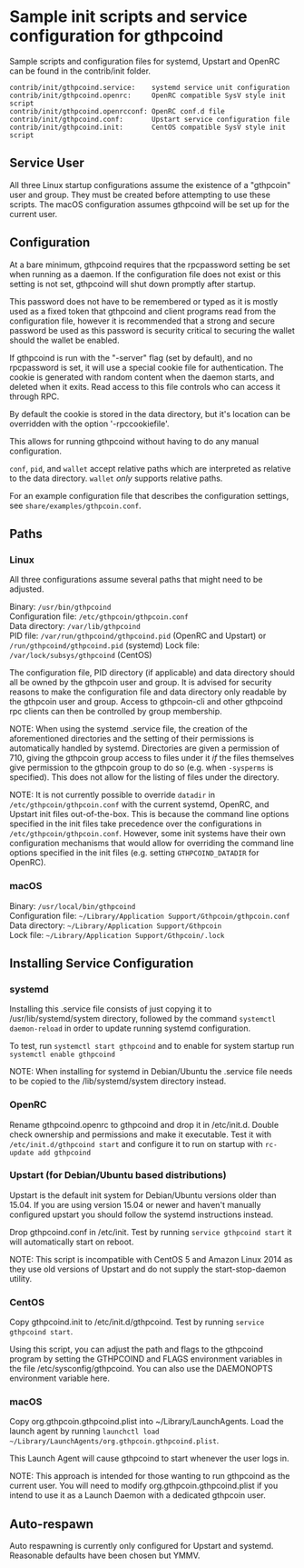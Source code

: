 Sample init scripts and service configuration for gthpcoind
==========================================================

Sample scripts and configuration files for systemd, Upstart and OpenRC
can be found in the contrib/init folder.

    contrib/init/gthpcoind.service:    systemd service unit configuration
    contrib/init/gthpcoind.openrc:     OpenRC compatible SysV style init script
    contrib/init/gthpcoind.openrcconf: OpenRC conf.d file
    contrib/init/gthpcoind.conf:       Upstart service configuration file
    contrib/init/gthpcoind.init:       CentOS compatible SysV style init script

Service User
---------------------------------

All three Linux startup configurations assume the existence of a "gthpcoin" user
and group.  They must be created before attempting to use these scripts.
The macOS configuration assumes gthpcoind will be set up for the current user.

Configuration
---------------------------------

At a bare minimum, gthpcoind requires that the rpcpassword setting be set
when running as a daemon.  If the configuration file does not exist or this
setting is not set, gthpcoind will shut down promptly after startup.

This password does not have to be remembered or typed as it is mostly used
as a fixed token that gthpcoind and client programs read from the configuration
file, however it is recommended that a strong and secure password be used
as this password is security critical to securing the wallet should the
wallet be enabled.

If gthpcoind is run with the "-server" flag (set by default), and no rpcpassword is set,
it will use a special cookie file for authentication. The cookie is generated with random
content when the daemon starts, and deleted when it exits. Read access to this file
controls who can access it through RPC.

By default the cookie is stored in the data directory, but it's location can be overridden
with the option '-rpccookiefile'.

This allows for running gthpcoind without having to do any manual configuration.

`conf`, `pid`, and `wallet` accept relative paths which are interpreted as
relative to the data directory. `wallet` *only* supports relative paths.

For an example configuration file that describes the configuration settings,
see `share/examples/gthpcoin.conf`.

Paths
---------------------------------

### Linux

All three configurations assume several paths that might need to be adjusted.

Binary:              `/usr/bin/gthpcoind`  
Configuration file:  `/etc/gthpcoin/gthpcoin.conf`  
Data directory:      `/var/lib/gthpcoind`  
PID file:            `/var/run/gthpcoind/gthpcoind.pid` (OpenRC and Upstart) or `/run/gthpcoind/gthpcoind.pid` (systemd)
Lock file:           `/var/lock/subsys/gthpcoind` (CentOS)  

The configuration file, PID directory (if applicable) and data directory
should all be owned by the gthpcoin user and group.  It is advised for security
reasons to make the configuration file and data directory only readable by the
gthpcoin user and group.  Access to gthpcoin-cli and other gthpcoind rpc clients
can then be controlled by group membership.

NOTE: When using the systemd .service file, the creation of the aforementioned
directories and the setting of their permissions is automatically handled by
systemd. Directories are given a permission of 710, giving the gthpcoin group
access to files under it _if_ the files themselves give permission to the
gthpcoin group to do so (e.g. when `-sysperms` is specified). This does not allow
for the listing of files under the directory.

NOTE: It is not currently possible to override `datadir` in
`/etc/gthpcoin/gthpcoin.conf` with the current systemd, OpenRC, and Upstart init
files out-of-the-box. This is because the command line options specified in the
init files take precedence over the configurations in
`/etc/gthpcoin/gthpcoin.conf`. However, some init systems have their own
configuration mechanisms that would allow for overriding the command line
options specified in the init files (e.g. setting `GTHPCOIND_DATADIR` for
OpenRC).

### macOS

Binary:              `/usr/local/bin/gthpcoind`  
Configuration file:  `~/Library/Application Support/Gthpcoin/gthpcoin.conf`  
Data directory:      `~/Library/Application Support/Gthpcoin`  
Lock file:           `~/Library/Application Support/Gthpcoin/.lock`  

Installing Service Configuration
-----------------------------------

### systemd

Installing this .service file consists of just copying it to
/usr/lib/systemd/system directory, followed by the command
`systemctl daemon-reload` in order to update running systemd configuration.

To test, run `systemctl start gthpcoind` and to enable for system startup run
`systemctl enable gthpcoind`

NOTE: When installing for systemd in Debian/Ubuntu the .service file needs to be copied to the /lib/systemd/system directory instead.

### OpenRC

Rename gthpcoind.openrc to gthpcoind and drop it in /etc/init.d.  Double
check ownership and permissions and make it executable.  Test it with
`/etc/init.d/gthpcoind start` and configure it to run on startup with
`rc-update add gthpcoind`

### Upstart (for Debian/Ubuntu based distributions)

Upstart is the default init system for Debian/Ubuntu versions older than 15.04. If you are using version 15.04 or newer and haven't manually configured upstart you should follow the systemd instructions instead.

Drop gthpcoind.conf in /etc/init.  Test by running `service gthpcoind start`
it will automatically start on reboot.

NOTE: This script is incompatible with CentOS 5 and Amazon Linux 2014 as they
use old versions of Upstart and do not supply the start-stop-daemon utility.

### CentOS

Copy gthpcoind.init to /etc/init.d/gthpcoind. Test by running `service gthpcoind start`.

Using this script, you can adjust the path and flags to the gthpcoind program by
setting the GTHPCOIND and FLAGS environment variables in the file
/etc/sysconfig/gthpcoind. You can also use the DAEMONOPTS environment variable here.

### macOS

Copy org.gthpcoin.gthpcoind.plist into ~/Library/LaunchAgents. Load the launch agent by
running `launchctl load ~/Library/LaunchAgents/org.gthpcoin.gthpcoind.plist`.

This Launch Agent will cause gthpcoind to start whenever the user logs in.

NOTE: This approach is intended for those wanting to run gthpcoind as the current user.
You will need to modify org.gthpcoin.gthpcoind.plist if you intend to use it as a
Launch Daemon with a dedicated gthpcoin user.

Auto-respawn
-----------------------------------

Auto respawning is currently only configured for Upstart and systemd.
Reasonable defaults have been chosen but YMMV.
